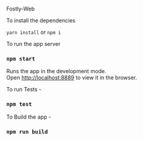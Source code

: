 Fostly-Web

To install the dependencies

`yarn install` or `npm i`

To run the app server
### `npm start`

Runs the app in the development mode.<br>
Open [http://localhost:8889](http://localhost:8889) to view it in the browser.

To run Tests -

### `npm test`

To Build the app -

### `npm run build`
